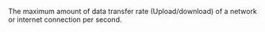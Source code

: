 The maximum amount of data transfer rate (Upload/download) of a network or internet connection per second.